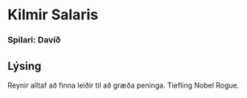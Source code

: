 # Kilmir Salaris
### Spilari: Davíð

## Lýsing
Reynir alltaf að finna leiðir til að græða peninga. Tiefling Nobel Rogue.
